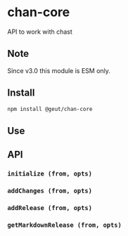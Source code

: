 # chan-core

API to work with chast

## Note

Since v3.0 this module is ESM only.

## Install

```sh
npm install @geut/chan-core
```

## Use

## API

### `initialize (from, opts)`

### `addChanges (from, opts)`

### `addRelease (from, opts)`

### `getMarkdownRelease (from, opts)`
